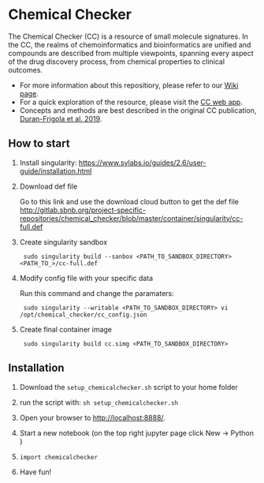 # Chemical Checker

The Chemical Checker (CC) is a resource of small molecule signatures. In the CC, the realms of chemoinformatics and bioinformatics are unified and compounds are described from multiple viewpoints, spanning every aspect of the drug discovery process, from chemical properties to clinical outcomes.

* For more information about this repositiory, please refer to our [Wiki page](http://gitlab.sbnb.org/project-specific-repositories/chemical_checker/wikis/home).
* For a quick exploration of the resource, please visit the [CC web app](http://chemicalchecker.org).
* Concepts and methods are best described in the original CC publication, [Duran-Frigola et al. 2019](https://www.dropbox.com/s/x2rqszfdfpqdqdy/duranfrigola_etal_ms_current.pdf?dl=0).

## How to start 

1. Install singularity:  https://www.sylabs.io/guides/2.6/user-guide/installation.html

2. Download def file

    Go to this link and use the download cloud button to get the def file
    http://gitlab.sbnb.org/project-specific-repositories/chemical_checker/blob/master/container/singularity/cc-full.def
    
3. Create singularity sandbox

        sudo singularity build --sanbox <PATH_TO_SANDBOX_DIRECTORY> <PATH_TO_>/cc-full.def

    
4. Modify config file with your specific data

    Run this command and change the paramaters:
    
        sudo singularity --writable <PATH_TO_SANDBOX_DIRECTORY> vi /opt/chemical_checker/cc_config.json
    
5. Create final container image

        sudo singularity build cc.simg <PATH_TO_SANDBOX_DIRECTORY>

## Installation

1. Download the `setup_chemicalchecker.sh` script to your home folder

2. run the script with:
    ```sh setup_chemicalchecker.sh```

4. Open your browser to [http://localhost:8888/](http://localhost:8888/).

5. Start a new notebook (on the top right jupyter page click New -> Python )

6. ```import chemicalchecker```

7. Have fun!

